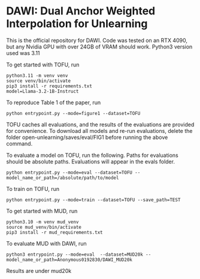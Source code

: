# DAWI: Dual Anchor Weighted Interpolation for Unlearning
This is the official repository for DAWI. Code was tested on an RTX 4090, but any Nvidia GPU with over 24GB of VRAM should work. Python3 version used was 3.11

To get started with TOFU, run
```
python3.11 -m venv venv
source venv/bin/activate
pip3 install -r requirements.txt
model=Llama-3.2-1B-Instruct
```

To reproduce Table 1 of the paper, run
```
python entrypoint.py --mode=figure1 --dataset=TOFU
```
TOFU caches all evaluations, and the results of the evaluations are provided for convenience. To download all models and re-run evaluations, delete the folder open-unlearning/saves/eval/FIG1 before running the above command. 

To evaluate a model on TOFU, run the following. Paths for evaluations should be absolute paths. Evaluations will appear in the evals folder. 
```
python entrypoint.py --mode=eval --dataset=TOFU --model_name_or_path=/absolute/path/to/model
```

To train on TOFU, run 
```
python entrypoint.py --mode=train --dataset=TOFU --save_path=TEST
```

To get started with MUD, run 
```
python3.10 -m venv mud_venv
source mud_venv/bin/activate
pip3 install -r mud_requirements.txt
```

To evaluate MUD with DAWI, run 
```
python3 entrypoint.py --mode=eval  --dataset=MUD20k --model_name_or_path=Anonymous0192830/DAWI_MUD20k
```
Results are under mud20k